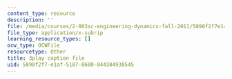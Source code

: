 ```yaml
---
content_type: resource
description: ''
file: /media/courses/2-003sc-engineering-dynamics-fall-2011/5890f2f7e1af51878600044304938545_jROTMB142T0.vtt
file_type: application/x-subrip
learning_resource_types: []
ocw_type: OCWFile
resourcetype: Other
title: 3play caption file
uid: 5890f2f7-e1af-5187-8600-044304938545
---
```

